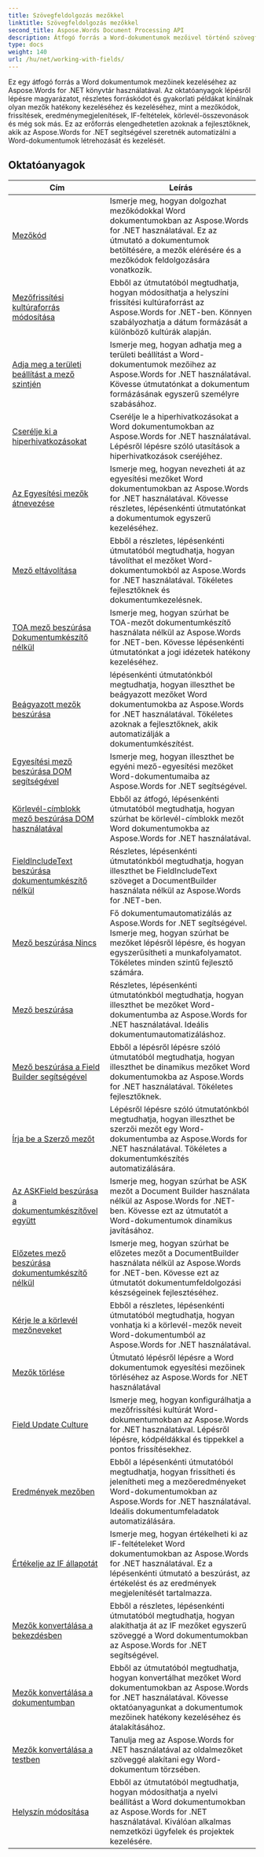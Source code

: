 ```yaml
---
title: Szövegfeldolgozás mezőkkel
linktitle: Szövegfeldolgozás mezőkkel
second_title: Aspose.Words Document Processing API
description: Átfogó forrás a Word-dokumentumok mezőivel történő szövegfeldolgozáshoz az Aspose.Words for .NET használatával. Oktatóanyagok, példák és részletes magyarázatok.
type: docs
weight: 140
url: /hu/net/working-with-fields/
---
```

Ez egy átfogó forrás a Word dokumentumok mezőinek kezeléséhez az Aspose.Words for .NET könyvtár használatával. Az oktatóanyagok lépésről lépésre magyarázatot, részletes forráskódot és gyakorlati példákat kínálnak olyan mezők hatékony kezeléséhez és kezeléséhez, mint a mezőkódok, frissítések, eredménymegjelenítések, IF-feltételek, körlevél-összevonások és még sok más. Ez az erőforrás elengedhetetlen azoknak a fejlesztőknek, akik az Aspose.Words for .NET segítségével szeretnék automatizálni a Word-dokumentumok létrehozását és kezelését.

 ## Oktatóanyagok
| Cím | Leírás |
| --- | --- |
| [Mezőkód](./field-code/) | Ismerje meg, hogyan dolgozhat mezőkódokkal Word dokumentumokban az Aspose.Words for .NET használatával. Ez az útmutató a dokumentumok betöltésére, a mezők elérésére és a mezőkódok feldolgozására vonatkozik. |
| [Mezőfrissítési kultúraforrás módosítása](./change-field-update-culture-source/) | Ebből az útmutatóból megtudhatja, hogyan módosíthatja a helyszíni frissítési kultúraforrást az Aspose.Words for .NET-ben. Könnyen szabályozhatja a dátum formázását a különböző kultúrák alapján.|
| [Adja meg a területi beállítást a mező szintjén](./specify-locale-at-field-level/) | Ismerje meg, hogyan adhatja meg a területi beállítást a Word-dokumentumok mezőihez az Aspose.Words for .NET használatával. Kövesse útmutatónkat a dokumentum formázásának egyszerű személyre szabásához. |
| [Cserélje ki a hiperhivatkozásokat](./replace-hyperlinks/) | Cserélje le a hiperhivatkozásokat a Word dokumentumokban az Aspose.Words for .NET használatával. Lépésről lépésre szóló utasítások a hiperhivatkozások cseréjéhez. |
| [Az Egyesítési mezők átnevezése](./rename-merge-fields/) | Ismerje meg, hogyan nevezheti át az egyesítési mezőket Word dokumentumokban az Aspose.Words for .NET használatával. Kövesse részletes, lépésenkénti útmutatónkat a dokumentumok egyszerű kezeléséhez. |
| [Mező eltávolítása](./remove-field/) | Ebből a részletes, lépésenkénti útmutatóból megtudhatja, hogyan távolíthat el mezőket Word-dokumentumokból az Aspose.Words for .NET használatával. Tökéletes fejlesztőknek és dokumentumkezelésnek. |
| [TOA mező beszúrása Dokumentumkészítő nélkül](./insert-toafield-without-document-builder/) | Ismerje meg, hogyan szúrhat be TOA-mezőt dokumentumkészítő használata nélkül az Aspose.Words for .NET-ben. Kövesse lépésenkénti útmutatónkat a jogi idézetek hatékony kezeléséhez. |
| [Beágyazott mezők beszúrása](./insert-nested-fields/) | lépésenkénti útmutatónkból megtudhatja, hogyan illeszthet be beágyazott mezőket Word dokumentumokba az Aspose.Words for .NET használatával. Tökéletes azoknak a fejlesztőknek, akik automatizálják a dokumentumkészítést. |
| [Egyesítési mező beszúrása DOM segítségével](./insert-merge-field-using-dom/) | Ismerje meg, hogyan illeszthet be egyéni mező-egyesítési mezőket Word-dokumentumaiba az Aspose.Words for .NET segítségével. |
| [Körlevél-címblokk mező beszúrása DOM használatával](./insert-mail-merge-address-block-field-using-dom/) | Ebből az átfogó, lépésenkénti útmutatóból megtudhatja, hogyan szúrhat be körlevél-címblokk mezőt Word dokumentumokba az Aspose.Words for .NET használatával. |
| [FieldIncludeText beszúrása dokumentumkészítő nélkül](./insert-field-include-text-without-document-builder/) |  Részletes, lépésenkénti útmutatónkból megtudhatja, hogyan illeszthet be FieldIncludeText szöveget a DocumentBuilder használata nélkül az Aspose.Words for .NET-ben. |
| [Mező beszúrása Nincs](./insert-field-none/) | Fő dokumentumautomatizálás az Aspose.Words for .NET segítségével. Ismerje meg, hogyan szúrhat be mezőket lépésről lépésre, és hogyan egyszerűsítheti a munkafolyamatot. Tökéletes minden szintű fejlesztő számára. |
| [Mező beszúrása](./insert-field/) | Részletes, lépésenkénti útmutatónkból megtudhatja, hogyan illeszthet be mezőket Word-dokumentumba az Aspose.Words for .NET használatával. Ideális dokumentumautomatizáláshoz. |
| [Mező beszúrása a Field Builder segítségével](./insert-field-using-field-builder/) | Ebből a lépésről lépésre szóló útmutatóból megtudhatja, hogyan illeszthet be dinamikus mezőket Word dokumentumokba az Aspose.Words for .NET használatával. Tökéletes fejlesztőknek. |
| [Írja be a Szerző mezőt](./insert-author-field/) | Lépésről lépésre szóló útmutatónkból megtudhatja, hogyan illeszthet be szerzői mezőt egy Word-dokumentumba az Aspose.Words for .NET használatával. Tökéletes a dokumentumkészítés automatizálására. |
| [Az ASKField beszúrása a dokumentumkészítővel együtt](./insert-askfield-with-out-document-builder/) | Ismerje meg, hogyan szúrhat be ASK mezőt a Document Builder használata nélkül az Aspose.Words for .NET-ben. Kövesse ezt az útmutatót a Word-dokumentumok dinamikus javításához. |
| [Előzetes mező beszúrása dokumentumkészítő nélkül](./insert-advance-field-with-out-document-builder/) | Ismerje meg, hogyan szúrhat be előzetes mezőt a DocumentBuilder használata nélkül az Aspose.Words for .NET-ben. Kövesse ezt az útmutatót dokumentumfeldolgozási készségeinek fejlesztéséhez. |
| [Kérje le a körlevél mezőneveket](./get-mail-merge-field-names/) | Ebből a részletes, lépésenkénti útmutatóból megtudhatja, hogyan vonhatja ki a körlevél-mezők neveit Word-dokumentumból az Aspose.Words for .NET használatával. |
| [Mezők törlése](./delete-fields/) | Útmutató lépésről lépésre a Word dokumentumok egyesítési mezőinek törléséhez az Aspose.Words for .NET használatával |
| [Field Update Culture](./field-update-culture/) | Ismerje meg, hogyan konfigurálhatja a mezőfrissítési kultúrát Word-dokumentumokban az Aspose.Words for .NET használatával. Lépésről lépésre, kódpéldákkal és tippekkel a pontos frissítésekhez. |
| [Eredmények mezőben](./field-display-results/) | Ebből a lépésenkénti útmutatóból megtudhatja, hogyan frissítheti és jelenítheti meg a mezőeredményeket Word-dokumentumokban az Aspose.Words for .NET használatával. Ideális dokumentumfeladatok automatizálására. |
| [Értékelje az IF állapotát](./evaluate-ifcondition/) | Ismerje meg, hogyan értékelheti ki az IF-feltételeket Word dokumentumokban az Aspose.Words for .NET használatával. Ez a lépésenkénti útmutató a beszúrást, az értékelést és az eredmények megjelenítését tartalmazza. |
| [Mezők konvertálása a bekezdésben](./convert-fields-in-paragraph/) | Ebből a részletes, lépésenkénti útmutatóból megtudhatja, hogyan alakíthatja át az IF mezőket egyszerű szöveggé a Word dokumentumokban az Aspose.Words for .NET segítségével. |
| [Mezők konvertálása a dokumentumban](./convert-fields-in-document/) | Ebből az útmutatóból megtudhatja, hogyan konvertálhat mezőket Word dokumentumokban az Aspose.Words for .NET használatával. Kövesse oktatóanyagunkat a dokumentumok mezőinek hatékony kezeléséhez és átalakításához. |
| [Mezők konvertálása a testben](./convert-fields-in-body/) | Tanulja meg az Aspose.Words for .NET használatával az oldalmezőket szöveggé alakítani egy Word-dokumentum törzsében. |
| [Helyszín módosítása](./change-locale/) | Ebből az útmutatóból megtudhatja, hogyan módosíthatja a nyelvi beállítást a Word dokumentumokban az Aspose.Words for .NET használatával. Kiválóan alkalmas nemzetközi ügyfelek és projektek kezelésére. |
